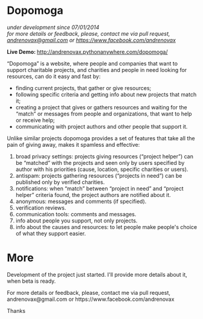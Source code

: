 Dopomoga
================
<em>under development since 07/01/2014</em><br>
<em>for more details or feedback, please, contact me via pull request, andrenovax@gmail.com or https://www.facebook.com/andrenovax</em>

<strong>Live Demo: </strong>http://andrenovax.pythonanywhere.com/dopomoga/
<p>“Dopomoga” is a website, where people and companies that want to support charitable projects, and charities and people in need looking for resources, can do it easy and fast by:</p>
<ul>
<li> finding current projects, that gather or give resources;</li> 
<li> following specific criteria and getting info about new projects that match it;</li> 
<li> creating a project that gives or gathers resources and waiting for the “match” or messages from people and organizations, that want to help or receive help;</li> 
<li> communicating with project authors and other people that support it.</li> 
</ul>
Unlike similar projects dopomoga provides a set of features that take all the pain of giving away, makes it spamless and effective:
<ol list-style-type="decimal">
<li> broad privacy settings: projects giving resources (“project helper”) can be “matched” with the projects and seen only by users specified by author with his priorities (cause, location, specific charities or users).</li> 
<li> antispam: projects gathering resources (“projects in need”) can be published only by verified charities.</li> 
<li> notifications: when “match” between “project in need” and “project helper” criteria found, the project authors are notified about it.</li> 
<li> anonymous: messages and comments (if specified).</li> 
<li> verification reviews.</li> 
<li> communication tools: comments and messages.</li> 
<li> info about people you support, not only projects.</li> 
<li> info about the causes and resources: to let people make people's choice of what they support easier.</li> 
</ol>

More
================
<p>Development of the project just started. I'll provide more details about it, when beta is ready.</p>
<p>For more details or feedback, please, contact me via pull request, andrenovax@gmail.com or https://www.facebook.com/andrenovax</p>

Thanks
